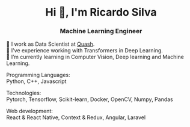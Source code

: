 <h1 align="center">Hi 👋, I'm Ricardo Silva</h1>
<h3 align="center">Machine Learning Engineer</h3>

🤖 I work as Data Scientist at [Quash](https://quash.ai/). </br>
🔭 I've experience working with Transformers in Deep Learning. </br>
🤔 I’m currently learning in Computer Vision, Deep learning and Machine Learning. </br>

Programming Languages:</br>
Python, C++, Javascript</br>

Technologies: </br>
Pytorch, Tensorflow, Scikit-learn, Docker, OpenCV, Numpy, Pandas</br>

Web development:</br>
React & React Native, Context & Redux, Angular, Laravel</br>
